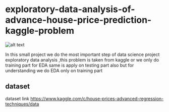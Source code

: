 # exploratory-data-analysis-of-advance-house-price-prediction-kaggle-problem

![alt text](https://i.ytimg.com/vi/LvfbopVq-WE/maxresdefault.jpg)


In this small project we do the most important step of data science project exploratory data analysis ,this problem is taken from kaggle or we only do training  part for EDA same is apply on testing part also but for understanding we do EDA only on training part


## dataset

dataset link https://www.kaggle.com/c/house-prices-advanced-regression-techniques/data
